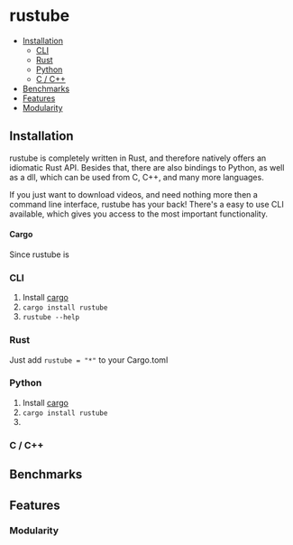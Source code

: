 # rustube

[comment]: <> (The fastest and most complete YouTube downloader out there. [WIP])

- [Installation](#installation)
  - [CLI](#cli)
  - [Rust](#rust)
  - [Python](#python)
  - [C / C++](#c--c)
- [Benchmarks](#benchmarks)
- [Features](#features)
- [Modularity](#modularity)

## Installation

rustube is completely written in Rust, and therefore natively offers an idiomatic Rust API. Besides that, there are also
bindings to Python, as well as a dll, which can be used from C, C++, and many more languages.

If you just want to download videos, and need nothing more then a command line interface, rustube has your back! There's
a easy to use CLI available, which gives you access to the most important functionality.

#### Cargo

Since rustube is

### CLI

1. Install [cargo](#cargo)
2. `cargo install rustube`
3. `rustube --help`

### Rust

Just add `rustube = "*"` to your Cargo.toml

### Python

1. Install [cargo](#cargo)
2. `cargo install rustube`
3.

### C / C++

## Benchmarks

## Features

### Modularity
